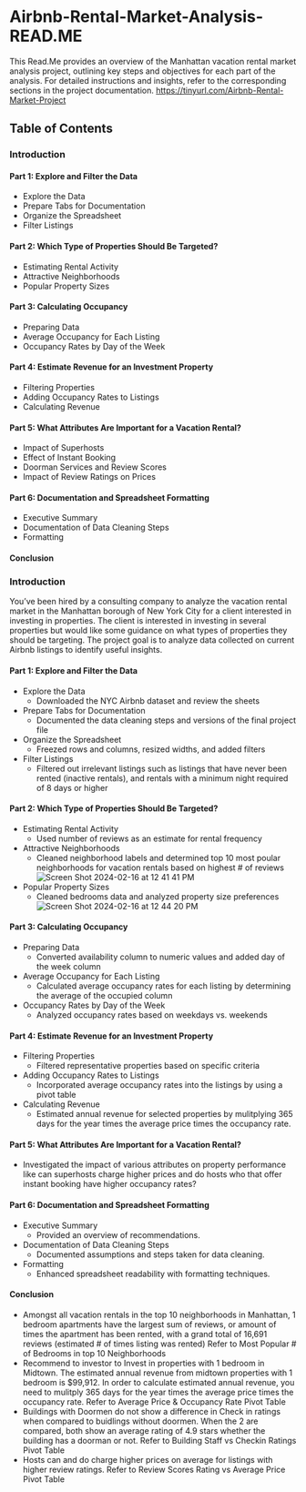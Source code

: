 # Airbnb-Rental-Market-Analysis-READ.ME
This Read.Me provides an overview of the Manhattan vacation rental market analysis project, outlining key steps and objectives for each part of the analysis. For detailed instructions and insights, refer to the corresponding sections in the project documentation.
https://tinyurl.com/Airbnb-Rental-Market-Project
## Table of Contents

### Introduction

#### Part 1: Explore and Filter the Data
* Explore the Data
* Prepare Tabs for Documentation
* Organize the Spreadsheet
* Filter Listings

#### Part 2: Which Type of Properties Should Be Targeted?
* Estimating Rental Activity
* Attractive Neighborhoods
* Popular Property Sizes
  
#### Part 3: Calculating Occupancy
* Preparing Data
* Average Occupancy for Each Listing
* Occupancy Rates by Day of the Week
  
#### Part 4: Estimate Revenue for an Investment Property
* Filtering Properties
* Adding Occupancy Rates to Listings
* Calculating Revenue

#### Part 5: What Attributes Are Important for a Vacation Rental?
* Impact of Superhosts
* Effect of Instant Booking
* Doorman Services and Review Scores
* Impact of Review Ratings on Prices

#### Part 6: Documentation and Spreadsheet Formatting
* Executive Summary
* Documentation of Data Cleaning Steps
* Formatting

#### Conclusion



### Introduction
You’ve been hired by a consulting company to analyze the vacation rental market in the Manhattan borough of New York City for a client interested in investing in properties. The client is interested in investing in several properties but would like some guidance on what types of properties they should be targeting. The project goal is to analyze data collected on current Airbnb listings to identify useful insights.

#### Part 1: Explore and Filter the Data
* Explore the Data
  * Downloaded the NYC Airbnb dataset and review the sheets
* Prepare Tabs for Documentation
  * Documented the data cleaning steps and versions of the final project file
* Organize the Spreadsheet
  * Freezed rows and columns, resized widths, and added filters
* Filter Listings
  * Filtered out irrelevant listings such as listings that have never been rented (inactive rentals), and rentals with a minimum night required of 8 days or higher
  
#### Part 2: Which Type of Properties Should Be Targeted?
* Estimating Rental Activity
  * Used number of reviews as an estimate for rental frequency
* Attractive Neighborhoods
  * Cleaned neighborhood labels and determined top 10 most poular neighborhoods for vacation rentals based on highest # of reviews
![Screen Shot 2024-02-16 at 12 41 41 PM](https://github.com/Robblodo11/Airbnb-Rental-Marker-Analysis-READ.ME/assets/153016872/2da909ae-b808-4750-bec6-e193ae75be17)
* Popular Property Sizes
  * Cleaned bedrooms data and analyzed property size preferences
![Screen Shot 2024-02-16 at 12 44 20 PM](https://github.com/Robblodo11/Airbnb-Rental-Marker-Analysis-READ.ME/assets/153016872/1a30b175-31e5-4f8a-a5ae-3c7cc9a99c93)
#### Part 3: Calculating Occupancy
* Preparing Data
  * Converted availability column to numeric values and added day of the week column
* Average Occupancy for Each Listing
  * Calculated average occupancy rates for each listing by determining the average of the occupied column
* Occupancy Rates by Day of the Week
  * Analyzed occupancy rates based on weekdays vs. weekends
  
#### Part 4: Estimate Revenue for an Investment Property
* Filtering Properties
  * Filtered representative properties based on specific criteria
* Adding Occupancy Rates to Listings
  * Incorporated average occupancy rates into the listings by using a pivot table
* Calculating Revenue
  * Estimated annual revenue for selected properties by mulitplying 365 days for the year times the average price times the occupancy rate.
  
#### Part 5: What Attributes Are Important for a Vacation Rental?
* Investigated the impact of various attributes on property performance like can superhosts charge higher prices and do hosts who that offer instant booking have higher occupancy rates?

#### Part 6: Documentation and Spreadsheet Formatting
* Executive Summary
  * Provided an overview of recommendations.
* Documentation of Data Cleaning Steps
  * Documented assumptions and steps taken for data cleaning.
* Formatting
  * Enhanced spreadsheet readability with formatting techniques.
 
#### Conclusion
* Amongst all vacation rentals in the top 10 neighborhoods in Manhattan, 1 bedroom apartments have the largest sum of reviews, or amount of times the apartment has been rented, with a grand total of 16,691 reviews (estimated # of times listing was rented) Refer to Most Popular # of Bedrooms in top 10 Neighborhoods
* Recommend to investor to Invest in properties with 1 bedroom in Midtown. The estimated annual revenue from midtown properties with 1 bedroom is $99,912. In order to calculate estimated annual revenue, you need to mulitply 365 days for the year times the average price times the occupancy rate. Refer to Average Price & Occupancy Rate Pivot Table
* Buildings with Doormen do not show a difference in Check in ratings when compared to buidlings without doormen. When the 2 are compared, both show an average rating of 4.9 stars whether the building has a doorman or not. Refer to Building Staff vs Checkin Ratings Pivot Table
* Hosts can and do charge higher prices on average for listings with higher review ratings. Refer to Review Scores Rating vs Average Price Pivot Table




